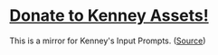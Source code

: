 # [Donate to Kenney Assets!](https://kenney.nl/donate)

This is a mirror for Kenney's Input Prompts. ([Source](https://kenney.nl/assets/input-prompts))  
